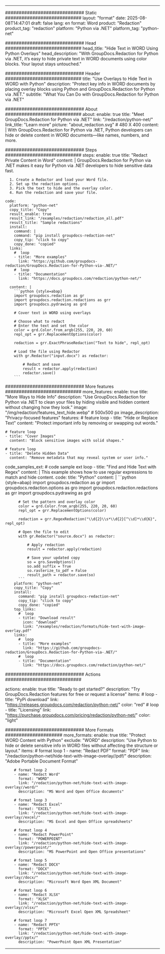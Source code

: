 
---
############################# Static ############################
layout: "format"
date:  2025-08-08T14:47:01
draft: false
lang: en
format: Word
product: "Redaction"
product_tag: "redaction"
platform: "Python via .NET"
platform_tag: "python-net"

############################# Head ############################
head_title: "Hide Text in WORD Using Python Overlays"
head_description: "With GroupDocs.Redaction for Python via .NET, it’s easy to hide private text in WORD documents using color blocks. Your layout stays untouched."

############################# Header ############################
title: "Use Overlays to Hide Text in WORD with Python" 
description: "Protect key info in WORD documents by placing overlay blocks using Python and GroupDocs.Redaction for Python via .NET."
subtitle: "What You Can Do with GroupDocs.Redaction for Python via .NET" 

############################# About ############################
about:
    enable: true
    title: "Meet GroupDocs.Redaction for Python via .NET"
    link: "/redaction/python-net/"
    link_title: "Learn more"
    picture: "about_redaction.svg" # 480 X 400
    content: |
       With GroupDocs.Redaction for Python via .NET, Python developers can hide or delete content in WORD documents—like names, numbers, and more.

############################# Steps ############################
steps:
    enable: true
    title: "Redact Private Content in Word"
    content: |
      GroupDocs.Redaction for Python via .NET makes it easy for Python via .NET developers to hide sensitive data fast.
      
      1. Create a Redactor and load your Word file.
      2. Set up the redaction options.
      3. Pick the text to hide and the overlay color.
      4. Run the redaction and save your file.
   
    code:
      platform: "python-net"
      copy_title: "Copy"
      result_enable: true
      result_link: "/examples/redaction/redaction_all.pdf"
      result_title: "Sample redactions"
      install:
        command: |
        command: "pip install groupdocs-redaction-net"
        copy_tip: "click to copy"
        copy_done: "copied"
      links:
        #  loop
        - title: "More examples"
          link: "https://github.com/groupdocs-redaction/GroupDocs.Redaction-for-Python-via-.NET/"
        #  loop
        - title: "Documentation"
          link: "https://docs.groupdocs.com/redaction/python-net/"
          
      content: |
        ```python {style=abap}
        import groupdocs.redaction as gr
        import groupdocs.redaction.redactions as grr
        import groupdocs.pydrawing as grd

        # Cover text in WORD using overlays

        # Choose what to redact
        # Enter the text and set the color
        color = grd.Color.from_argb(255, 220, 20, 60)
        repl_opt = grr.ReplacementOptions(color)
                
        redaction = grr.ExactPhraseRedaction("Text to hide", repl_opt)

        # Load the file using Redactor
        with gr.Redactor("input.docx") as redactor:

            # Redact and save
            result = redactor.apply(redaction)
            redactor.save()
        ```            


############################# More features ############################
more_features:
  enable: true
  title: "More Ways to Hide Info"
  description: "Use GroupDocs.Redaction for Python via .NET to clean your files by hiding visible and hidden content without changing how they look."
  image: "/img/redaction/features_text_hide.webp" # 500x500 px
  image_description: "Privacy-focused features"
  features:
    # feature loop
    - title: "Hide or Replace Text"
      content: "Protect important info by removing or swapping out words."

    # feature loop
    - title: "Cover Images"
      content: "Block sensitive images with solid shapes."

    # feature loop
    - title: "Delete Hidden Data"
      content: "Remove metadata that may reveal system or user info."
      
  code_samples_ext:
    # code sample ext loop
    - title: "Find and Hide Text with Regex"
      content: |
        This example shows how to use regular expressions to match and hide content.
      code:
        title: "Python"
        content: |
          ```python {style=abap}
          import groupdocs.redaction as gr
          import groupdocs.redaction.options as gro
          import groupdocs.redaction.redactions as grr
          import groupdocs.pydrawing as grd

          # Set the pattern and overlay color
          color = grd.Color.from_argb(255, 220, 20, 60)
          repl_opt = grr.ReplacementOptions(color)

          redaction = grr.RegexRedaction("\\d{2}\\s*\\d{2}[^\\d]*\\d{6}", repl_opt)

          # Open the file to edit
          with gr.Redactor("source.docx") as redactor:

              # Apply redaction
              result = redactor.apply(redaction)

              # Save your updated copy
              so = gro.SaveOptions()
              so.add_suffix = True
              so.rasterize_to_pdf = False
              result_path = redactor.save(so)
          ```
        platform: "python-net"
        copy_title: "Copy"
        install:
          command: "pip install groupdocs-redaction-net"
          copy_tip: "click to copy"
          copy_done: "copied"
        top_links:
          #  loop
          - title: "Download result"
            icon: "download"
            link: "/examples/redaction/formats/hide-text-with-image-overlay.pdf"
        links:
          #  loop
          - title: "More examples"
            link: "https://github.com/groupdocs-redaction/GroupDocs.Redaction-for-Python-via-.NET/"
          #  loop
          - title: "Documentation"
            link: "https://docs.groupdocs.com/redaction/python-net/"


############################# Actions ############################

actions:
  enable: true
  title: "Ready to get started?"
  description: "Try GroupDocs.Redaction features for free or request a license"
  items:
    #  loop
    - title: "PyPi download"
      link: "https://releases.groupdocs.com/redaction/python-net/"
      color: "red"
        #  loop
    - title: "Licensing"
      link: "https://purchase.groupdocs.com/pricing/redaction/python-net/"
      color: "light"


############################# More Formats #####################
more_formats:
    enable: true
    title: "Protect WORD Content with Python"
    exclude: "WORD"
    description: "Use Python to hide or delete sensitive info in WORD files without affecting the structure or layout."
    items: 
        # format loop 1
        - name: "Redact PDF"
          format: "PDF"
          link: "/redaction/python-net/hide-text-with-image-overlay//pdf/"
          description: "Adobe Portable Document Format"

        # format loop 2
        - name: "Redact Word"
          format: "WORD"
          link: "/redaction/python-net/hide-text-with-image-overlay//word/"
          description: "MS Word and Open Office documents"
          
        # format loop 3
        - name: "Redact Excel"
          format: "EXCEL"
          link: "/redaction/python-net/hide-text-with-image-overlay//excel/"
          description: "MS Excel and Open Office spreadsheets"

        # format loop 4
        - name: "Redact PowerPoint"
          format: "POWERPOINT"
          link: "/redaction/python-net/hide-text-with-image-overlay//powerpoint/"
          description: "MS PowerPoint and Open Office presentations"

        # format loop 5
        - name: "Redact DOCX"
          format: "DOCX"
          link: "/redaction/python-net/hide-text-with-image-overlay//docx/"
          description: "Microsoft Word Open XML Document"
          
        # format loop 6
        - name: "Redact XLSX"
          format: "XLSX"
          link: "/redaction/python-net/hide-text-with-image-overlay//xlsx/"
          description: "Microsoft Excel Open XML Spreadsheet"
          
        # format loop 7
        - name: "Redact PPTX"
          format: "PPTX"
          link: "/redaction/python-net/hide-text-with-image-overlay//pptx/"
          description: "PowerPoint Open XML Presentation"


---